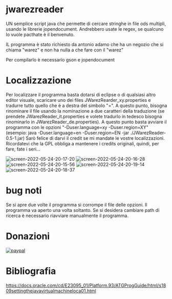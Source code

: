 # jwarezreader

UN semplice script java che permette di cercare stringhe in file ods multipli, usando le librerie jopendocument.
Andrebbero usate le regex, se qualcuno lo vuole pacthate è il benvenuto.

IL programma è stato richiesto da antonio adamo che ha un negozio che si chiama "warez" e non ha nulla a che fare con il "warez"

Per compilarlo è necessario gson e jopendocument

# Localizzazione

Per localizzare il programma basta dotarsi di eclipse o di qualsiasi altro editor visuale, scaricare uno dei files JWarezRearder_xy.properties e tradurre tutto quello che è a destra del simbolo "=".
A questo punto, bisogna rinominare il file usando la nominazione a due caratteri della traduzione (se prendete JWarezReader_it.properties e volete tradurlo in tedesco bisogna rinominarlo in JWarezReader_de.properties).
A questo punto basta avviare il programma con le opzioni "-Duser.language=xy -Duser.region=XY" (esempio: java -Duser.language=en -Duser.region=EN -jar ./JWarezReader-0.5-1.jar)
Sarò felice di darvi il credit se mi mandate le vostre localizzazioni.
Ricordatevi che la GPL obbliga a mantenere i credits originali, quindi, per fare, fate i seri...

![screen-2022-05-24-20-17-20](https://user-images.githubusercontent.com/49764967/170104746-6f4be52d-aeab-4ac9-82d8-05b2f013803b.png)
![screen-2022-05-24-20-16-28](https://user-images.githubusercontent.com/49764967/170104751-e9f6659b-9801-42ab-a5c9-27fc58df5814.png)
![screen-2022-05-24-20-15-56](https://user-images.githubusercontent.com/49764967/170104754-607a1463-cc76-4f68-9c5d-2bfb2e9f6bad.png)
![screen-2022-05-24-20-19-14](https://user-images.githubusercontent.com/49764967/170105046-18c79e3c-d03b-4365-88e6-23dd44b85031.png)
![screen-2022-05-24-20-18-37](https://user-images.githubusercontent.com/49764967/170105050-66605044-0855-40e7-a623-3c34080a5022.png)


# bug noti
Se si apre due volte il programma si corrompe il file delle opzioni. Il programma va aperto una volta soltanto.
Se si desidera cambiare path di ricerca è necessario riavviare manualmente il programma.

# Donazioni

[![paypal](https://www.paypalobjects.com/it_IT/IT/i/btn/btn_donateCC_LG.gif)](https://www.paypal.com/cgi-bin/webscr?cmd=_s-xclick&hosted_button_id=H4ZHTFRCETWXG)

# Bibliografia

https://docs.oracle.com/cd/E23095_01/Platform.93/ATGProgGuide/html/s1809settingthejavavirtualmachineloca01.html
